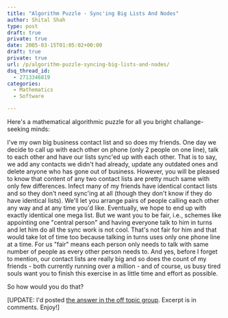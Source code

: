 ```yaml
---
title: "Algorithm Puzzle - Sync'ing Big Lists And Nodes"
author: Shital Shah
type: post
draft: true
private: true
date: 2005-03-15T01:05:02+00:00
draft: true
private: true
url: /p/algorithm-puzzle-syncing-big-lists-and-nodes/
dsq_thread_id:
  - 2713346819
categories:
  - Mathematics
  - Software

---
```

Here's a mathematical algorithmic puzzle for all you bright challange-seeking minds:

I've my own big business contact list and so does my friends. One day we decide to call up with each other on phone (only 2 people on one line), talk to each other and have our lists sync'ed up with each other. That is to say, we add any contacts we didn't had already, update any outdated ones and delete anyone who has gone out of business. However, you will be pleased to know that content of any two contact lists are pretty much same with only few differences. Infect many of my friends have identical contact lists and so they don't need sync'ing at all (though they don't know if they do have identical lists). We'll let you arrange pairs of people calling each other any way and at any time you'd like. Eventually, we hope to end up with exactly identical one mega list. But we want you to be fair, i.e., schemes like appointing one "central person" and having everyone talk to him in turns and let him do all the sync work is not cool. That's not fair for him and that would take lot of time too because talking in turns uses only one phone line at a time. For us "fair" means each person only needs to talk with same number of people as every other person needs to. And yes, before I forget to mention, our contact lists are really big and so does the count of my friends - both currently running over a million - and of course, us busy tired souls want you to finish this exercise in as little time and effort as possible.

So how would you do that?

[UPDATE: I'd posted [the answer in the off topic group][1]. Excerpt is in comments. Enjoy!]

 [1]: http://groups.yahoo.com/group/win_tech_off_topic/message/38726